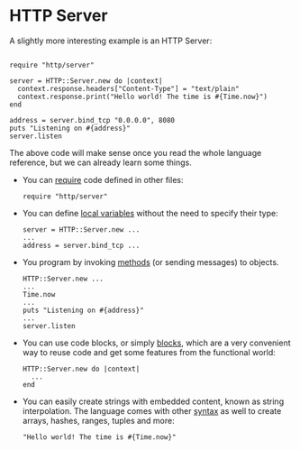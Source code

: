 # HTTP Server

A slightly more interesting example is an HTTP Server:

```crystal

require "http/server"

server = HTTP::Server.new do |context|
  context.response.headers["Content-Type"] = "text/plain"
  context.response.print("Hello world! The time is #{Time.now}")
end

address = server.bind_tcp "0.0.0.0", 8080
puts "Listening on #{address}"
server.listen
```

The above code will make sense once you read the whole language reference, but we can already learn some things.

* You can [require](../syntax_and_semantics/requiring_files.html) code defined in other files:

    ```crystal
    require "http/server"
    ```
* You can define [local variables](../syntax_and_semantics/local_variables.html) without the need to specify their type:

    ```crystal
    server = HTTP::Server.new ...
    ...
    address = server.bind_tcp ...
    ```

* You program by invoking [methods](../syntax_and_semantics/classes_and_methods.html) (or sending messages) to objects.

    ```crystal
    HTTP::Server.new ...
    ...
    Time.now
    ...
    puts "Listening on #{address}"
    ...
    server.listen
    ```

* You can use code blocks, or simply [blocks](../syntax_and_semantics/blocks_and_procs.html), which are a very convenient way to reuse code and get some features from the functional world:

    ```crystal
    HTTP::Server.new do |context|
      ...
    end
    ```

* You can easily create strings with embedded content, known as string interpolation. The language comes with other [syntax](../syntax_and_semantics/literals.html) as well to create arrays, hashes, ranges, tuples and more:

    ```crystal
    "Hello world! The time is #{Time.now}"
    ```


